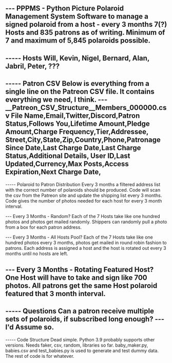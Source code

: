 --- PPPMS - Python Picture Polaroid Management System
Software to manage a signed polaroid from a host - every 3 months
7(?) Hosts and 835 patrons as of writing. Minimum of 7 and maximum of 5,845 polaroids possible.
----------------------------------------------------------------------------------------------------------------------
----- Hosts
Will, Kevin, Nigel, Bernard, Alan, Jabril, Peter, ???
----------------------------------------------------------------------------------------------------------------------
----- Patron CSV
Below is everything from a single line on the Patreon CSV file. It contains everything we need, I think.
--- __Patreon_CSV_Structure__Members_000000.csv File
Name,Email,Twitter,Discord,Patron Status,Follows You,Lifetime Amount,Pledge Amount,Charge Frequency,Tier,Addressee,
Street,City,State,Zip,Country,Phone,Patronage Since Date,Last Charge Date,Last Charge Status,Additional Details,
User ID,Last Updated,Currency,Max Posts,Access Expiration,Next Charge Date,
----------------------------------------------------------------------------------------------------------------------
----- Polaroid to Patron Distribution
Every 3 months a filtered address list with the correct number of polaroids should be produced.
Code will scan the csv from the Patreon site and update the shipping list every 3 months.
Code gives the number of photos needed for each host for every 3 month interval.

--- Every 3 Months - Random?
Each of the 7 Hosts take like one hundred photos and photos get mailed randomly.
Shippers can randomly pull a photo from a box for each patron address.

--- Every 3 Months - All Hosts Pool?
Each of the 7 Hosts take like one hundred photos every 3 months, photos get mailed in round robin fashion to patrons.
Each address is assigned a host and the host is rotated out every 3 months until no hosts are left.

--- Every 3 Months - Rotating Featured Host?
One Host will have to take and sign like 700 photos.
All patrons get the same Host polaroid featured that 3 month interval.
----------------------------------------------------------------------------------------------------------------------
----- Questions
Can a patron receive multiple sets of polaroids, if subscribed long enough?
--- I'd Assume so.
----------------------------------------------------------------------------------------------------------------------
----- Code Structure
Dead simple. Python 3.9 probably supports other versions. Needs faker, csv, random, libraries so far.
baby_maker.py, babies.csv and test_babies.py is used to generate and test dummy data.
The rest of code is for whatever.
